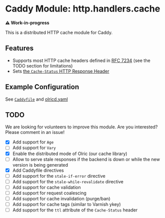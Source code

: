 Caddy Module: http.handlers.cache
================================

**⚠️ Work-in-progress**

This is a distributed HTTP cache module for Caddy.

## Features

* Supports most HTTP cache headers defined in [RFC 7234](https://httpwg.org/specs/rfc7234.html) (see the TODO section for limitations)
* Sets [the `Cache-Status` HTTP Response Header](https://httpwg.org/http-extensions/draft-ietf-httpbis-cache-header.html)

## Example Configuration

See [`Caddyfile`](fixtures/Caddyfile) and [olricd.yaml](fixtures/olricd.yaml)

## TODO

We are looking for volunteers to improve this module. Are you interested? Please comment in an issue!

* [x] Add support for `Age`
* [ ] Add support for `Vary`
* [x] Enable the distributed mode of Olric (our cache library)
* [ ] Allow to serve stale responses if the backend is down or while the new version is being generated
* [x] Add Caddyfile directives
* [ ] Add support for the `stale-if-error` directive
* [ ] Add support for the `stale-while-revalidate` directive
* [ ] Add support for cache validation
* [ ] Add support for request coalescing
* [ ] Add support for cache invalidation (purge/ban)
* [ ] Add support for cache tags (similar to Varnish ykey)
* [ ] Add support for the `ttl` attribute of the `Cache-Status` header
